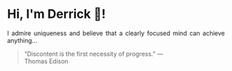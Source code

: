 # Hi, I'm Derrick 👋!
<p align="justify">I admire uniqueness and believe that a clearly focused mind can achieve anything...</p> 
<!-- #quote-start -->
<blockquote>&ldquo;Discontent is the first necessity of progress.&rdquo; &mdash; <footer>Thomas Edison</footer></blockquote>
<!-- #quote-end -->
